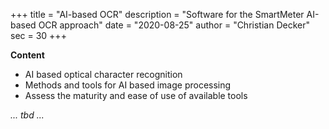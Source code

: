 +++
title = "AI-based OCR"
description = "Software for the SmartMeter AI-based OCR approach"
date = "2020-08-25"
author = "Christian Decker"
sec = 30
+++

<style>
img {
  max-width: 100%;
  height: auto;
}
</style>

**Content**

* AI based optical character recognition
* Methods and tools for AI based image processing
* Assess the maturity and ease of use of available tools


*... tbd ...*